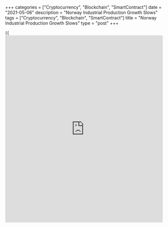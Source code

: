 +++
categories = ["Cryptocurrency", "Blockchain", "SmartContract"]
date = "2021-05-06"
description = "Norway Industrial Production Growth Slows"
tags = ["Cryptocurrency", "Blockchain", "SmartContract"]
title = "Norway Industrial Production Growth Slows"
type = "post"
+++

{{<iframe id="large-banner" src="https://www.bounty.group/#slide=2.0" width="100%" height="600" scrolling="no" style="border: 0px solid rgb(216, 221, 230); border-radius: 3px;">}}

Norway's industrial production increased at a softer pace in March,
figures from Statistics Norway showed on Thursday.

Industrial production grew 0.6 year-on-year in March, after a 1.5
percent increase in February.

Manufacturing output rose 4.7 percent annually in March, after a 0.8
percent increase in the previous month.

Production in electricity, gas and steam declined 2.6 percent and mining
and quarrying output fell 32.4 percent.

Among the main industrial groupings, production of energy goods
decreased 3.1 percent yearly in March and production in intermediate
goods fell 1.8 percent.

Meanwhile, production of capital goods gained 4.3 percent and consumer
goods surged 5.5 percent.

Durable consumer goods production increased 26.5 percent and production
of non-durable goods rose 3.6 percent.

On a month-on-month basis, industrial production increased 0.9 percent
in March, after a 1.2 percent growth in the preceding month.

For comments and feedback [contact](https://www.playgroundfx.com/contact/): editorial@rtt[news](https://www.letsplayfx.com/blog/forex-news-website/).com

[Economic News][1]

 **What parts of the world are seeing the best (and worst) economic
performances lately? Click[here][2] to check out our [Econ Scorecard][2]
and find out! See up-to-the-moment [ranking](https://www.playgroundfx.com/blog/crypto-exchange-ranking/)s for the best and worst
performers in [GDP][3], [unemployment rate][4], [inflation][2] and much
more.**

   1. www.rtt[news](https://www.letsplayfx.com/blog/forex-news-website/).com/Content/EconomicNews.aspx
   2. www.rtt[news](https://www.letsplayfx.com/blog/forex-news-website/).com/economic-scorecard/world-rank/CPI/highest-performance.aspx
   3. www.rtt[news](https://www.letsplayfx.com/blog/forex-news-website/).com/economic-scorecard/world-rank/GDP/highest-performance.aspx
   4. www.rtt[news](https://www.letsplayfx.com/blog/forex-news-website/).com/economic-scorecard/world-rank/unemployment-rate/lowest-performance.aspx
